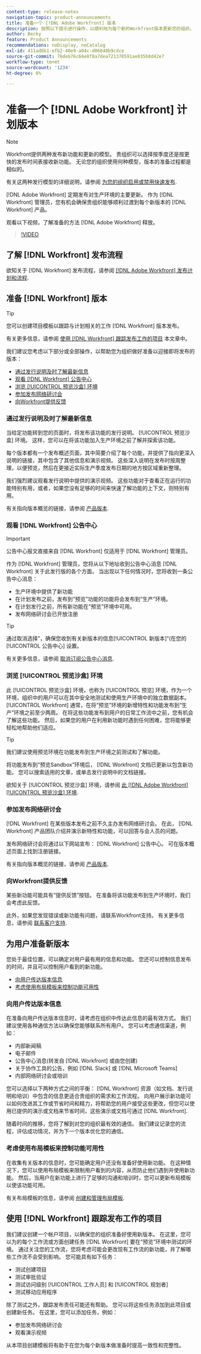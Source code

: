 ```yaml
---
content-type: release-notes
navigation-topic: product-announcements
title: 准备一个 [!DNL Adobe Workfront] 版本
description: 按照以下提示进行操作，以顺利地为每个新的Workfront版本更新您的组织。
author: Becky
feature: Product Announcements
recommendations: noDisplay, noCatalog
exl-id: 411ad0b1-efb2-40e9-a04c-d06840b9cdce
source-git-commit: 76deb76c66e8f8a7dea721378591ae035b8d42e7
workflow-type: tm+mt
source-wordcount: '1234'
ht-degree: 0%

---
```


# 准备一个 [!DNL Adobe Workfront] 计划版本

>[!NOTE]
>
>Workfront提供两种发布新功能和更新的模型。 贵组织可以选择按季度还是按更快的发布时间表接收新功能。 无论您的组织使用何种模型，版本的准备过程都是相似的。
>
>有关这两种发行模型的详细说明，请参阅 [为您的组织启用或禁用快速发布](/help/quicksilver/administration-and-setup/set-up-workfront/configure-system-defaults/enable-fast-release-process.md).

[!DNL Adobe Workfront] 定期发布对生产环境的主要更新。 作为 [!DNL Workfront] 管理员，您有机会确保贵组织能够顺利过渡到每个新版本的 [!DNL Workfront] 产品。

<!--
[Watch a video about ways you can prepare for an [!DNL Adobe Workfront] quarterly release.](https://video.tv.adobe.com/v/3413544){target=_blank}
-->

观看以下视频，了解准备的方法 [!DNL Adobe Workfront] 释放。

>[!VIDEO](https://video.tv.adobe.com/v/3413544/?quality=12)

## 了解 [!DNL Workfront] 发布流程

欲知关于 [!DNL Workfront] 发布流程，请参阅 [[!DNL Adobe Workfront] 发布计划和流程](workfront-release-schedule.md).

## 准备 [!DNL Workfront] 版本

>[!TIP]
>
>您可以创建项目模板以跟踪与计划相关的工作 [!DNL Workfront] 版本发布。
>
>有关更多信息，请参阅 [使用 [!DNL Workfront] 跟踪发布工作的项目](#use-a-workfront-project-to-track-release-work) 本文章中。


我们建议您考虑以下部分或全部操作，以帮助您为组织做好准备以迎接即将发布的版本：

* [通过发行说明及时了解最新信息](#stay-up-to-date-with-release-notes)
* [观看 [!DNL Workfront] 公告中心](#watch-the-workfront-announcement-center)
* [浏览 [!UICONTROL 预览沙盒] 环境](#explore-the-preview-sandbox-environment)
* [参加发布网络研讨会](#attend-the-release-webinar)
* [向Workfront提供反馈](#offer-feedback-to-workfront)

### 通过发行说明及时了解最新信息

当给定功能转到您的页面时，将发布该功能的发行说明。 [!UICONTROL 预览沙盒] 环境。 这样，您可以在将该功能加入生产环境之前了解并探索该功能。

每个版本都有一个发布概述页面，其中简要介绍了每个功能，并提供了指向更深入说明的链接，其中包含了其他信息和演示视频。 这些深入说明在发布时按周整理，以便预览，然后在更接近实际生产季度发布日期的地方按区域重新整理。

我们强烈建议观看发行说明中提供的演示视频。 这些功能对于查看正在运行的功能特别有用，或者，如果您没有足够的时间来快速了解功能的上下文，则特别有用。

有关指向版本概览的链接，请参阅 [产品版本](product-releases.md).

### 观看 [!DNL Workfront] 公告中心

>[!IMPORTANT]
>
>公告中心报文直接来自 [!DNL Workfront] 仅适用于 [!DNL Workfront] 管理员。

作为 [!DNL Workfront] 管理员，您将从以下地址收到公告中心消息 [!DNL Workfront] 关于此发行版的各个方面。 当出现以下任何情况时，您将收到一条公告中心消息：

* 生产环境中提供了新功能
* 在计划发布之前，发布到“预览”功能的功能将会发布到“生产”环境。
* 在计划发行之前，所有新功能在“预览”环境中可用。
* 发布网络研讨会已开放注册

>[!TIP]
>
>通过取消选择&quot;，确保您收到有关新版本的信息[!UICONTROL 新版本]“(在您的 [!UICONTROL 公告中心] 设置。
>
>有关更多信息，请参阅 [取消订阅公告中心消息](../announcements/unsubscribe-from-ac-messages.md).


### 浏览 [!UICONTROL 预览沙盒] 环境

此 [!UICONTROL 预览沙盒] 环境，也称为 [!UICONTROL 预览] 环境，作为一个环境，组织中的用户可以在其中安全地测试和使用生产环境中的独立数据副本。 [!UICONTROL Workfront] 通常，在将“预览”环境的新增特性和功能发布到“生产”环境之前至少两周。 在将这些功能发布到用户的日常工作流中之前，您有机会了解这些功能。 然后，如果您的用户在利用新功能时遇到任何困难，您将能够更轻松地帮助他们适应。

>[!TIP]
>
>我们建议使用预览环境在功能发布到生产环境之前测试和了解功能。

将功能发布到“预览Sandbox”环境后， [!DNL Workfront] 文档已更新以包含新功能。 您可以搜索适用的文章，或单击发行说明中的文档链接。

欲知关于 [!UICONTROL 预览沙盒] 环境，请参阅 [此 [!DNL Adobe Workfront] [!UICONTROL 预览沙盒] 环境](../../administration-and-setup/set-up-workfront/workfront-testing-environments/wf-preview-sandbox-environment.md).

### 参加发布网络研讨会

[!DNL Workfront] 在某些版本发布之前不久主办发布网络研讨会。 在此， [!DNL Workfront] 产品团队介绍并演示新特性和功能，可以回答与会人员的问题。

发布网络研讨会将通过以下网站宣布： [!DNL Workfront] 公告中心。 可在版本概述页面上找到注册链接。

有关指向版本概览的链接，请参阅 [产品版本](product-releases.md).

### 向Workfront提供反馈

某些新功能可能具有“提供反馈”按钮。 在准备将该功能发布到生产环境时，我们会考虑此反馈。

此外，如果您发现错误或新功能有问题，请联系Workfront支持。 有关更多信息，请参阅 [联系客户支持](../../workfront-basics/tips-tricks-and-troubleshooting/contact-customer-support.md).



## 为用户准备新版本

您处于最佳位置，可以确定对用户最有用的信息和功能。 您还可以控制信息发布的时间，并且可以控制用户看到的新功能。

* [向用户传达版本信息](#communicate-release-information-to-your-users)
* [考虑使用布局模板来控制功能可用性](#consider-using-layout-templates-to-control-feature-availability)

### 向用户传达版本信息

在准备向用户传达版本信息时，请考虑在组织中传达此信息的最有效方式。 我们建议使用各种通信方法以确保您能够联系所有用户。 您可以考虑通信渠道，例如：

* 内部新闻稿
* 电子邮件
* 公告中心消息(转发自 [!DNL Workfront] 或由您创建)
* 关于协作工具的公告，例如 [!DNL Slack] 或 [!DNL Microsoft Teams]
* 内部网络研讨会或培训

您可以选择以下两种方式之间的平衡： [!DNL Workfront] 资源（如文档、发行说明和培训）中包含的信息更适合贵组织的需求和工作流程。 向用户展示新功能可以如何改进其工作或节省时间和精力，将帮助您的用户接受这些更改，但您可以使用已提供的演示或文档来节省时间，这些演示或文档可通过 [!DNL Workfront].

随着时间的推移，您将了解到对您的组织最有效的通信。 我们建议记录您的流程，评估成功情况，并为下一个版本优化您的通信。

### 考虑使用布局模板来控制功能可用性

在收集有关版本的信息时，您可能确定用户还没有准备好使用新功能。 在这种情况下，您可以使用布局模板来限制用户看到的内容，从而防止他们遇到并使用新功能。 然后，当用户在新功能上进行了足够的沟通和培训时，您可以更新布局模板以使该功能可用。

有关布局模板的信息，请参阅 [创建和管理布局模板](../../administration-and-setup/customize-workfront/use-layout-templates/create-and-manage-layout-templates.md).

## 使用 [!DNL Workfront] 跟踪发布工作的项目

我们建议创建一个帐户项目，以确保您的组织准备好使用新版本。 在这里，您可以为的每个工作流或方面创建任务 [!DNL Workfront] 要在“预览”环境中测试的环境。 通过关注您的工作流，您将考虑可能会更改现有工作流的新功能，并了解哪些工作流不会受到影响。 您可能具有如下任务：

* 测试创建项目
* 测试审批验证
* 测试访问级别 [!UICONTROL 工作人员] 和 [!UICONTROL 规划者]
* 测试移动应用程序

除了测试之外，跟踪发布责任可能还有帮助。 您可以将这些任务添加到此项目或创建新任务。 在这里，您可以添加任务，例如：

* 参加发布网络研讨会
* 观看演示视频

从本项目创建模板将有助于在您为每个新版本做准备时提高一致性和完整性。
